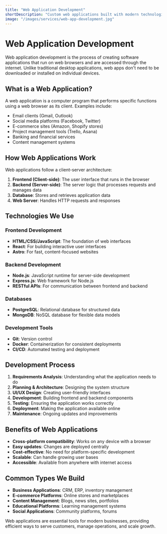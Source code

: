 ```yaml
---
title: "Web Application Development"
shortDescription: "Custom web applications built with modern technologies to solve your business challenges and drive growth"
image: "/images/services/web-app-development.jpg"
---
```


# Web Application Development

Web application development is the process of creating software applications that run on web browsers and are accessed through the internet. Unlike traditional desktop applications, web apps don't need to be downloaded or installed on individual devices.

## What is a Web Application?

A web application is a computer program that performs specific functions using a web browser as its client. Examples include:

- Email clients (Gmail, Outlook)
- Social media platforms (Facebook, Twitter)
- E-commerce sites (Amazon, Shopify stores)
- Project management tools (Trello, Asana)
- Banking and financial services
- Content management systems

## How Web Applications Work

Web applications follow a client-server architecture:

1. **Frontend (Client-side)**: The user interface that runs in the browser
2. **Backend (Server-side)**: The server logic that processes requests and manages data
3. **Database**: Stores and retrieves application data
4. **Web Server**: Handles HTTP requests and responses

## Technologies We Use

### Frontend Development
- **HTML/CSS/JavaScript**: The foundation of web interfaces
- **React**: For building interactive user interfaces
- **Astro**: For fast, content-focused websites

### Backend Development
- **Node.js**: JavaScript runtime for server-side development
- **Express.js**: Web framework for Node.js
- **RESTful APIs**: For communication between frontend and backend

### Databases
- **PostgreSQL**: Relational database for structured data
- **MongoDB**: NoSQL database for flexible data models

### Development Tools
- **Git**: Version control
- **Docker**: Containerization for consistent deployments
- **CI/CD**: Automated testing and deployment

## Development Process

1. **Requirements Analysis**: Understanding what the application needs to do
2. **Planning & Architecture**: Designing the system structure
3. **UI/UX Design**: Creating user-friendly interfaces
4. **Development**: Building frontend and backend components
5. **Testing**: Ensuring the application works correctly
6. **Deployment**: Making the application available online
7. **Maintenance**: Ongoing updates and improvements

## Benefits of Web Applications

- **Cross-platform compatibility**: Works on any device with a browser
- **Easy updates**: Changes are deployed centrally
- **Cost-effective**: No need for platform-specific development
- **Scalable**: Can handle growing user bases
- **Accessible**: Available from anywhere with internet access

## Common Types We Build

- **Business Applications**: CRM, ERP, inventory management
- **E-commerce Platforms**: Online stores and marketplaces
- **Content Management**: Blogs, news sites, portfolios
- **Educational Platforms**: Learning management systems
- **Social Applications**: Community platforms, forums

Web applications are essential tools for modern businesses, providing efficient ways to serve customers, manage operations, and scale growth.
